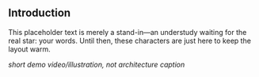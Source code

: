 
## Introduction

This placeholder text is merely a stand-in—an understudy waiting for the real star: your words. Until then, these characters are just here to keep the layout warm.

*short demo video/illustration, not architecture*
*caption*